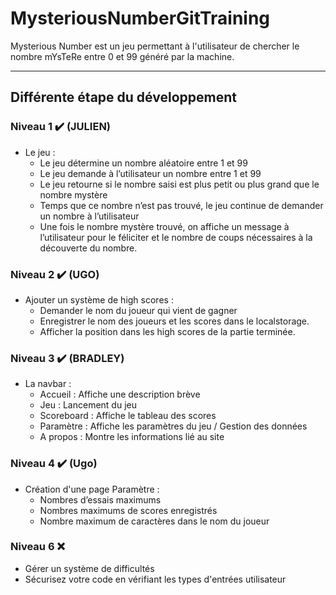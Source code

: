 # MysteriousNumberGitTraining

Mysterious Number est un jeu permettant à l'utilisateur de chercher le nombre mYsTeRe entre 0 et 99 généré par la machine.

________

## Différente étape du développement

### Niveau 1 ✔️ (JULIEN)
- Le jeu : 
  - Le jeu détermine un nombre aléatoire entre 1 et 99
  - Le jeu demande à l’utilisateur un nombre entre 1 et 99
  - Le jeu retourne si le nombre saisi est plus petit ou plus grand que le nombre mystère
  - Temps que ce nombre n’est pas trouvé, le jeu continue de demander un nombre à l’utilisateur
  - Une fois le nombre mystère trouvé, on affiche un message à l’utilisateur pour le féliciter et le nombre de coups nécessaires à la découverte du nombre.

### Niveau 2 ✔️ (UGO)
- Ajouter un système de high scores :
  - Demander le nom du joueur qui vient de gagner
  - Enregistrer le nom des joueurs et les scores dans le localstorage.
  - Afficher la position dans les high scores de la partie terminée.

### Niveau 3 ✔️ (BRADLEY)
- La navbar :
  - Accueil : Affiche une description brève 
  - Jeu : Lancement du jeu
  - Scoreboard : Affiche le tableau des scores
  - Paramètre : Affiche les paramètres du jeu / Gestion des données
  - A propos : Montre les informations lié au site

### Niveau 4 ✔️ (Ugo)
- Création d'une page Paramètre :
  - Nombres d’essais maximums
  - Nombres maximums de scores enregistrés
  - Nombre maximum de caractères dans le nom du joueur

### Niveau 6 ❌
- Gérer un système de difficultés
- Sécurisez votre code en vérifiant les types d'entrées utilisateur 
